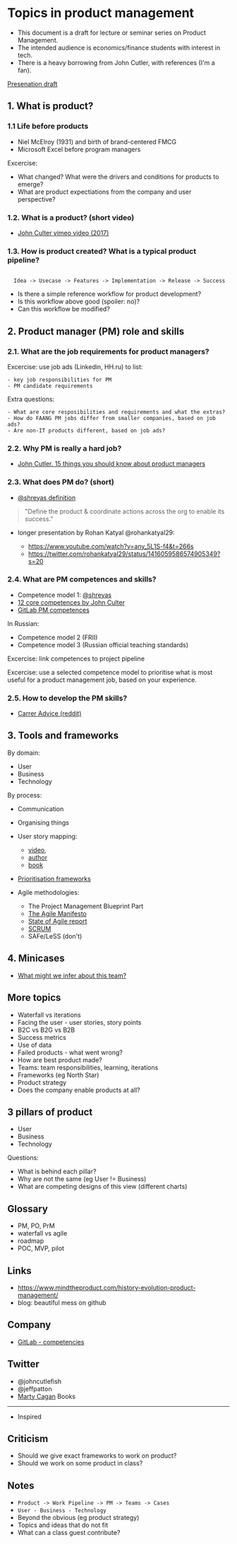 # Topics in product management

- This document is a draft for lecture or seminar series on Product Management.
- The intended audience is economics/finance students with interest in tech.
- There is a heavy borrowing from John Cutler, with references (I'm a fan).

[Presenation draft]()

## 1. What is product?

### 1.1 Life before products 

  - Niel McElroy (1931) and birth of brand-centered FMCG
  - Microsoft Excel before program managers

  Excercise:

  - What changed? What were the drivers and conditions for products to emerge?
  - What are product expectiations from the company and user perspective?

### 1.2. What is a product? (short video)

  - [John Culter vimeo video (2017)](https://vimeo.com/248503272)

### 1.3. How is product created? What is a typical product pipeline?

```

  Idea -> Usecase -> Features -> Implementation -> Release -> Success

```
  - Is there a simple reference workflow for product development?
  - Is this workflow above good (spoiler: no)?
  - Can this workflow be modified?
 
## 2. Product manager (PM) role and skills

### 2.1. What are the job requirements for product managers?

  Excercise: use job ads (Linkedin, HH.ru) to list:

    - key job responsibilities for PM 
    - PM candidate requirements

  Extra questions:

    - What are core resposibilities and requirements and what the extras? 
    - How do FAANG PM jobs differ from smaller companies, based on job ads?
    - Are non-IT products different, based on job ads? 

### 2.2. Why PM is really a hard job?

   - [John Cutler. 15 things you should know about product managers](https://medium.com/@johnpcutler/15-things-you-should-know-about-product-managers-f488513d246)

### 2.3. What does PM do? (short)

  - [@shreyas definition](https://twitter.com/shreyas/status/1303150374124048386)

  > "Define the product & coordinate actions across the org to enable its success."

  - longer presentation by Rohan Katyal @rohankatyal29:
  
    - https://www.youtube.com/watch?v=any_5L1S-f4&t=266s
    - https://twitter.com/rohankatyal29/status/1416059586574905349?s=20

### 2.4. What are PM competences and skills?

  - Competence model 1: [@shreyas](https://twitter.com/shreyas/status/1282690821335027713?s=20)
  - [12 core competences by John Culter](https://medium.com/@johnpcutler/12-core-competencies-for-product-managers-8d5744f91bd)
  - [GitLab PM competences](https://about.gitlab.com/handbook/product/product-manager-role/product-CDF-competencies/)

  In Russian:

  - Competence model 2 (FRII)
  - Competence model 3 (Russian official teaching standards)

  Excercise: link competences to project pipeline

  Excercise: use a selected competence model to prioritise 
             what is most useful for a product management job, 
             based on your experience.

### 2.5. How to develop the PM skills?

- [Carrer Advice (reddit)](https://www.reddit.com/r/ProductManagement/comments/p14pzi/9_lessons_from_my_10_years_working_in_product/)

## 3. Tools and frameworks

By domain:

- User
- Business
- Technology

By process:

- Communication
- Organising things


- User story mapping:
  - [video](https://vimeo.com/250045854), 
  - [author](https://twitter.com/jeffpatton)
  - [book](https://www.amazon.com/User-Story-Mapping-Discover-Product/dp/1491904909)

- [Prioritisation frameworks](https://productcoalition.com/how-to-prioritize-features-and-projects-heres-the-ultimate-list-of-prioritization-frameworks-6f5b626ae779)

- Agile methodologies:
  - The Project Management Blueprint Part
  - [The Agile Manifesto](https://nitrix-reloaded.com/publicdocs/The_Agile_Manifesto_SDMagazine.pdf) 
  - [State of Agile report](https://stateofagile.com/#ufh-i-661275008-15th-state-of-agile-report/7027494)
  - [SCRUM](https://scrumguides.org/docs/scrumguide/v2020/2020-Scrum-Guide-Russian.pdf)
  - SAFe/LeSS (don't)
  
## 4. Minicases 

  - [What might we infer about this team?](https://twitter.com/johncutlefish/status/1433294005589053444?s=20)

    
## More topics

- Waterfall vs iterations
- Facing the user - user stories, story points
- B2C vs B2G vs B2B 
- Success metrics
- Use of data
- Failed products - what went wrong?
- How are best product made?
- Teams: team responsibilities, learning, iterations
- Frameworks (eg North Star)
- Product strategy
- Does the company enable products at all?


3 pillars of product
--------------------

- User
- Business
- Technology

Questions:

- What is behind each pillar?
- Why are not the same (eg User != Business)
- What are competing designs of this view (different charts)

Glossary
--------

- PM, PO, PrM
- waterfall vs agile
- roadmap
- POC, MVP, pilot

Links
-----

- https://www.mindtheproduct.com/history-evolution-product-management/
- blog: beautiful mess on github

Company
-------

- [GitLab - competencies](https://about.gitlab.com/handbook/product/product-manager-role/product-CDF-competencies/)

Twitter
-------

- @johncutlefish
- @jeffpatton
- [Marty Cagan](https://twitter.com/cagan)
Books
-----

- Inspired

Criticism
---------

- Should we give exact frameworks to work on product?
- Should we work on some product in class?

Notes
-----

- `Product -> Work Pipeline -> PM -> Teams -> Cases`
- `User - Business - Technology`
- Beyond the obvious (eg product strategy)
- Topics and ideas that do not fit
- What can a class guest contribute? 
